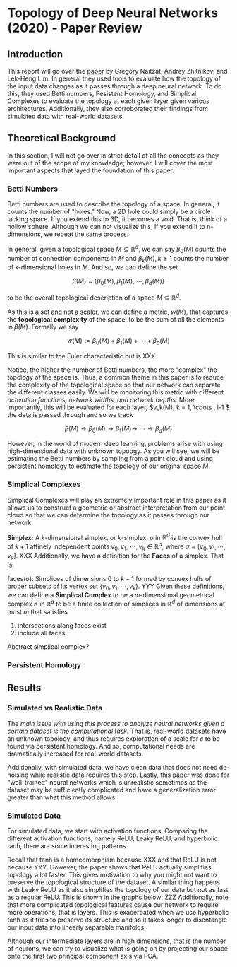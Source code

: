 <!-- https://www.codecogs.com/latex/eqneditor.php -->
# Topology of Deep Neural Networks (2020) - Paper Review

## Introduction
This report will go over the [paper](https://arxiv.org/pdf/2004.06093.pdf) by Gregory Naitzat, Andrey Zhitnikov, and Lek-Heng Lim. In general they used tools to evaluate how the topology of the input data changes as it passes through a deep neural network. To do this, they used Betti numbers, Pesistent Homology, and Simplical Complexes to evaluate the topology at each given layer given various architectures. Additionally, they also corroborated their findings from simulated data with real-world datasets.
## Theoretical Background
In this section, I will not go over in strict detail of all the concepts as they were out of the scope of my knowledge; however, I will cover the most important aspects that layed the foundation of this paper.
### Betti Numbers
Betti numbers are used to describe the topology of a space. In general, it counts the number of "holes." Now, a 2D hole could simply be a circle lacking space. If you extend this to 3D, it becomes a void. That is, think of a hollow sphere. Although we can not visualize this, if you extend it to n-dimensions, we repeat the same process.

In general, given a topological space $M \subseteq \mathbb{R}^d$, we can say $\beta_0(M)$ counts the number of connection components in $M$ and $\beta_k(M), k \ge 1$ counts the number of k-dimensional holes in $M$. And so, we can define the set
```math
\beta(M) = \{\beta_0(M), \beta_1(M),~\cdots , \beta_d(M)\}
```
to be the overall topological description of a space $M \subseteq \mathbb{R}^d$.

As this is a set and not a scaler, we can define a metric, $w(M)$, that captures the **topological complexity** of the space, to be the sum of all the elements in $\beta(M)$. Formally we say
```math
w(M):= \beta_0(M) + \beta_1(M) + \cdots + \beta_d(M)
```
This is similar to the Euler characteristic but is XXX.

Notice, the higher the number of Betti numbers, the more "complex" the topology of the space is. Thus, a common theme in this paper is to reduce the complexity of the topological space so that our network can separate the different classes easily. We will be monitoring this metric with different *activation functions, network widths, and network depths.* More importantly, this will be evaluated for each layer, $v_k(M), k = 1, \cdots , l-1 $ the data is passed through and so we track
```math
\beta(M) \rightarrow \beta_0(M) \rightarrow \beta_1(M) \rightarrow ~\cdots \rightarrow \beta_d(M)
```
However, in the world of modern deep learning, problems arise with using high-dimensional data with unknown topoogy. As you will see, we will be estimating the Betti numbers by sampling from a point cloud and using persistent homology to estimate the topology of our original space $M$.
### Simplical Complexes
Simplical Complexes will play an extremely important role in this paper as it allows us to construct a geometric or abstract interpretation from our point cloud so that we can determine the topology as it passes through our network.

**Simplex:** A $k$-dimensional simplex, or $k$-simplex, $\sigma$ in $\mathbb{R}^d$ is the convex hull of $k+1$ affinely independent points $v_0, v_1,~\cdots, v_k \in \mathbb{R}^d$, where $\sigma = \left[ v_0, v_1, \cdots, v_k \right]$.
XXX
Additionally, we have a definition for the **Faces** of a simplex. That is

faces($\sigma$): Simplices of dimensions $0$ to $k-1$ formed by convex hulls of proper subsets of its vertex set $\{v_0, v_1, \cdots, v_k\}$.
YYY
Given these definitions, we can define a **Simplical Complex** to be a $m$-dimensional geometrical complex $K$ in $\mathbb{R}^d$ to be a finite collection of simplices in $\mathbb{R}^d$ of dimensions at most $m$ that satisfies
1) intersections along faces exist
2) include all faces

Abstract simplical complex?

### Persistent Homology

## Results
### Simulated vs Realistic Data
The *main issue with using this process to analyze neural networks given a certain dataset is the computational task.* That is, real-world datasets have an unknown topology, and thus requires exploration of a scale for $\varepsilon$ to be found via persistent homology. And so, computational needs are dramatically increased for real-world datasets.

Additionally, with simulated data, we have clean data that does not need de-noising while realistic data requires this step. Lastly, this paper was done for "well-trained" neural networks which is unrealistic sometimes as the dataset may be sufficiently complicated and have a generalization error greater than what this method allows.
### Simulated Data
For simulated data, we start with activation functions. Comparing the different activation functions, namely ReLU, Leaky ReLU, and hyperbolic tanh, there are some interesting patterns.

Recall that tanh is a homeomorphism because XXX and that ReLU is not because YYY. However, the paper shows that ReLU actually simplifies topology a lot faster. This gives motivation to why you might not want to preserve the topological structure of the dataset. A similar thing happens with Leaky ReLU as it also simplifies the topology of our data but not as fast as a regular ReLU. This is shown in the graphs below:
ZZZ
Additionally, note that more complicated topological features cause our network to require more operations, that is layers. This is exacerbated when we use hyperbolic tanh as it tries to preserve its structure and so it takes longer to disentangle our input data into linearly separable manifolds.

Although our intermediate layers are in high dimensions, that is the number of neurons, we can try to visualize what is going on by projecting our space onto the first two principal component axis via PCA.

<!-- ### Homeomorphisms
A function $f$, is said to be a homeomorphism if it satisfies
f is bijective
f is continuous
f^-1 is continuous -->
<!-- 
![eqn](https://latex.codecogs.com/gif.latex?%5Cint_1%5E2%20x%5E2%20%5C%2C%20dx%20%3D%203) -->